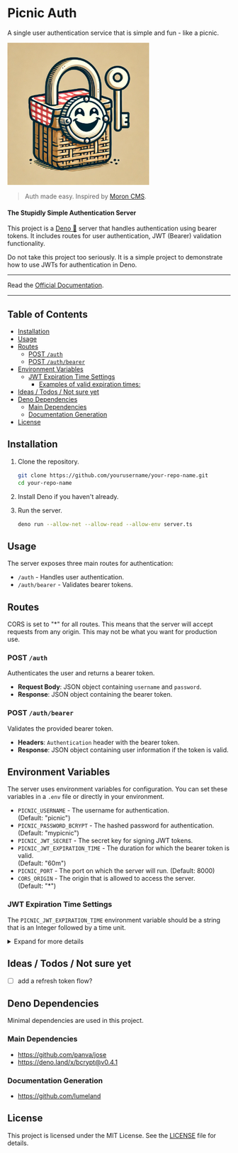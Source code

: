 # Picnic Auth<!-- omit from toc -->

A single user authentication service that is simple and fun - like a picnic.

<img src="/docs/img/picnic_auth_weblogo.webp" height="auto" width="320px" alt="Picnic Auth Logo - a lock with a smiley face locking a picnic basket">

> Auth made easy. Inspired by [Moron CMS](https://github.com/rabocalypse/moroncms). 

#### The Stupidly Simple Authentication Server<!-- omit from toc -->

This project is a [Deno 🦕](https://deno.com) server that handles authentication using bearer tokens. It includes routes for user authentication, JWT (Bearer) validation functionality.

Do not take this project too seriously. It is a simple project to demonstrate how to use JWTs for authentication in Deno.

---

Read the [Official Documentation](https://www.simon-neutert.de/picnic-auth/).

---

## Table of Contents<!-- omit from toc -->

- [Installation](#installation)
- [Usage](#usage)
- [Routes](#routes)
  - [POST `/auth`](#post-auth)
  - [POST `/auth/bearer`](#post-authbearer)
- [Environment Variables](#environment-variables)
  - [JWT Expiration Time Settings](#jwt-expiration-time-settings)
    - [Examples of valid expiration times:](#examples-of-valid-expiration-times)
- [Ideas / Todos / Not sure yet](#ideas--todos--not-sure-yet)
- [Deno Dependencies](#deno-dependencies)
  - [Main Dependencies](#main-dependencies)
  - [Documentation Generation](#documentation-generation)
- [License](#license)

## Installation

1. Clone the repository.

   ```sh
   git clone https://github.com/yourusername/your-repo-name.git
   cd your-repo-name
   ```

2. Install Deno if you haven't already.

3. Run the server.

   ```sh
   deno run --allow-net --allow-read --allow-env server.ts
   ```

## Usage

The server exposes three main routes for authentication:

- `/auth` - Handles user authentication.
- `/auth/bearer` - Validates bearer tokens.

## Routes

CORS is set to "*" for all routes. This means that the server will accept requests from any origin. This may not be what you want for production use.

### POST `/auth`

Authenticates the user and returns a bearer token.

- **Request Body**: JSON object containing `username` and `password`.
- **Response**: JSON object containing the bearer token.

### POST `/auth/bearer`

Validates the provided bearer token.

- **Headers**: `Authentication` header with the bearer token.
- **Response**: JSON object containing user information if the token is valid.

## Environment Variables

The server uses environment variables for configuration. You can set these
variables in a `.env` file or directly in your environment.

- `PICNIC_USERNAME` - The username for authentication.\
  (Default: "picnic")
- `PICNIC_PASSWORD_BCRYPT` - The hashed password for authentication.\
  (Default: "mypicnic")
- `PICNIC_JWT_SECRET` - The secret key for signing JWT tokens.
- `PICNIC_JWT_EXPIRATION_TIME` - The duration for which the bearer token is valid.\
  (Default: "60m")
- `PICNIC_PORT` - The port on which the server will run. (Default: 8000)
- `CORS_ORIGIN` - The origin that is allowed to access the server.\
  (Default: "*")

### JWT Expiration Time Settings

The `PICNIC_JWT_EXPIRATION_TIME` environment variable should be a string that is an Integer followed by a time unit.

<details>

<summary>Expand for more details</summary>

The time unit can be one of the following:

- "sec"
- "secs"
- "second"
- "seconds"
- "s"
- "minute"
- "minutes"
- "min"
- "mins"
- "m"
- "hour"
- "hours"
- "hr"
- "hrs"
- "h"
- "day"
- "days"
- "d"
- "week"
- "weeks"
- "w"
- "year"
- "years"
- "yr"
- "yrs"
- "y"

#### Examples of valid expiration times:

- `1m` - 1 minute
- `1h` - 1 hour
- `1d` - 1 day
- `1w` - 1 week
- `2w` - 1 weeks
- `2weeks` - 2 weeks

</details>

## Ideas / Todos / Not sure yet

- [ ] add a refresh token flow?

## Deno Dependencies

Minimal dependencies are used in this project.

### Main Dependencies

- https://github.com/panva/jose
- https://deno.land/x/bcrypt@v0.4.1

### Documentation Generation

- https://github.com/lumeland

## License

This project is licensed under the MIT License. See the [LICENSE](LICENSE) file
for details.
